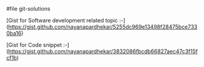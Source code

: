 #file git-solutions

[Gist for Software development related topic :-] (https://gist.github.com/nayanapardhekar/5255dc969e13498f28475bce7330ba16)

[Gist for Code snippet :-] (https://gist.github.com/nayanapardhekar/3832086fbcdb66827aec47c3f15fcf1b)
